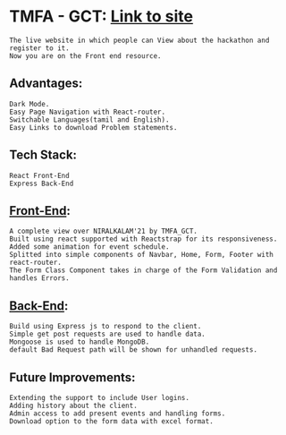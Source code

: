 # TMFA - GCT: [Link to site](https://tmfa.herokuapp.com/)
    The live website in which people can View about the hackathon and register to it.
    Now you are on the Front end resource.

## Advantages:
    Dark Mode.
    Easy Page Navigation with React-router.
    Switchable Languages(tamil and English).
    Easy Links to download Problem statements.

## Tech Stack:
    React Front-End
    Express Back-End

## [Front-End](https://github.com/jeyansaran620/tmfa):
    A complete view over NIRALKALAM'21 by TMFA_GCT.
    Built using react supported with Reactstrap for its responsiveness.
    Added some animation for event schedule.
    Splitted into simple components of Navbar, Home, Form, Footer with react-router.
    The Form Class Component takes in charge of the Form Validation and handles Errors.

## [Back-End](https://github.com/jeyansaran620/tmfa-server):
    Build using Express js to respond to the client.
    Simple get post requests are used to handle data.
    Mongoose is used to handle MongoDB.
    default Bad Request path will be shown for unhandled requests.

## Future Improvements:
    Extending the support to include User logins.
    Adding history about the client. 
    Admin access to add present events and handling forms.
    Download option to the form data with excel format.
